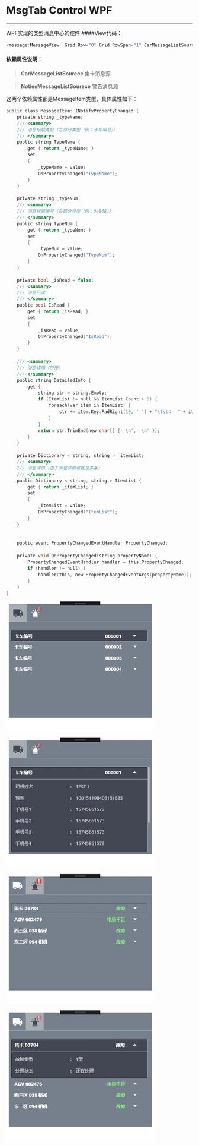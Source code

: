 # MsgTab Control WPF
---
WPF实现的类型消息中心的控件
####View代码：
```C
<message:MessageView  Grid.Row="0" Grid.RowSpan="1" CarMessageListSourece="{Binding CarMessageList}" NotiesMessageListSourece="{Binding NotiesMessageList}"></message:MessageView>
```

#### 依赖属性说明：
>**CarMessageListSourece** 
集卡消息源

>**NotiesMessageListSourece**
警告消息源

这两个依赖属性都是MessageItem类型，具体属性如下：

```C {.line-numbers}
public class MessageItem: INotifyPropertyChanged {
    private string _typeName;
    /// <summary>
    /// 消息标题类型（左部分类型（例：卡车编号））
    /// </summary>
    public string TypeName {
        get { return _typeName; }
        set 
        {
            _typeName = value;
            OnPropertyChanged("TypeName");
        }
    }

    private string _typeNum;
    /// <summary>
    /// 消息标题编号（右部分类型（例：04848））
    /// </summary>
    public string TypeNum {
        get { return _typeNum; }
        set 
        {
            _typeNum = value;
            OnPropertyChanged("TypeNum");
        }
    }

    private bool _isRead = false;
    /// <summary>
    /// 消息已读
    /// </summary>
    public bool IsRead {
        get { return _isRead; }
        set 
        {
            _isRead = value;
            OnPropertyChanged("IsRead");
        }
    }

    /// <summary>
    /// 消息详情（拼接）
    /// </summary>
    public string DetailedInfo {
        get {
            string str = string.Empty;
            if (ItemList != null && ItemList.Count > 0) {
                foreach(var item in ItemList) {
                    str += item.Key.PadRight(10, ' ') + "\t\t：  " + item.Value + "\n\n";
                }
            }
            return str.TrimEnd(new char[] { '\n', '\n' });
        }
    }

    private Dictionary < string, string > _itemList;
    /// <summary>
    /// 消息详情（由于消息详情可能是多条）
    /// </summary>
    public Dictionary < string, string > ItemList {
        get { return _itemList; }
        set 
        {
            _itemList = value;
            OnPropertyChanged("ItemList");
        }
    }


    public event PropertyChangedEventHandler PropertyChanged;

    private void OnPropertyChanged(string propertyName) {
        PropertyChangedEventHandler handler = this.PropertyChanged;
        if (handler != null) {
            handler(this, new PropertyChangedEventArgs(propertyName));
        }
    }
}
```

![A](https://github.com/lingme/Picture_Bucket/raw/master/MsgTab_Control_WPF_img/index_1.jpg)

![A](https://github.com/lingme/Picture_Bucket/raw/master/MsgTab_Control_WPF_img/index_2.jpg)

![A](https://github.com/lingme/Picture_Bucket/raw/master/MsgTab_Control_WPF_img/index_3.jpg)

![A](https://github.com/lingme/Picture_Bucket/raw/master/MsgTab_Control_WPF_img/index_4.jpg)


